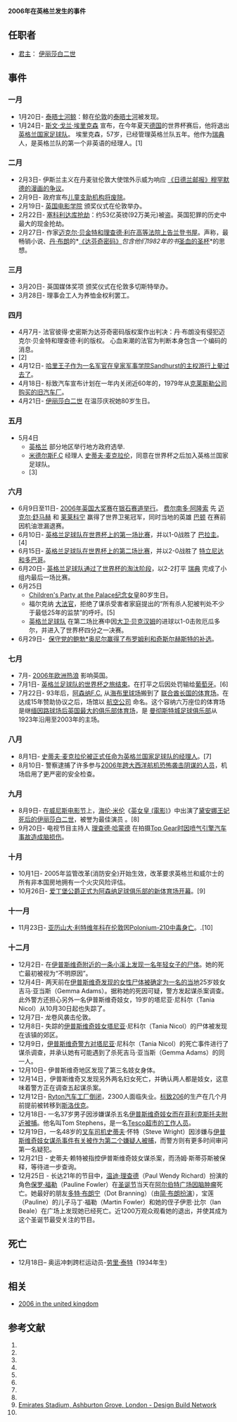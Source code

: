 **2006年在英格兰发生的事件**

## 任职者

  - [君主](https://zh.wikipedia.org/wiki/英國君主政體 "wikilink")： [伊丽莎白二世](../Page/伊丽莎白二世.md "wikilink")

## 事件

### 一月

  - 1月20日- [泰晤士河鲸](https://zh.wikipedia.org/wiki/River_Thames_whale "wikilink")：鲸在[伦敦](../Page/伦敦.md "wikilink")的[泰晤士河](../Page/泰晤士河.md "wikilink")被发现。
  - 1月24日- [斯文·戈兰·埃里克森](../Page/斯文·約蘭·艾歷臣.md "wikilink") 宣布，在今年夏天[德国](../Page/德国.md "wikilink")的世界杯赛后，他将退出[英格兰国家足球队](https://zh.wikipedia.org/wiki/英格蘭足球代表隊 "wikilink")。 埃里克森，57岁，已经管理英格兰队五年。他作为[瑞典](../Page/瑞典.md "wikilink")人，是英格兰队的第一个非英语的经理人。\[1\]

### 二月

  - 2月3日- 伊斯兰主义在丹麦驻伦敦大使馆外示威为响应 [《日德兰邮报》穆罕默德的漫画的争议](../Page/日德蘭郵報穆罕默德漫畫事件.md "wikilink")。
  - 2月9日- 政府宣布[儿童支助机构将废除](https://zh.wikipedia.org/wiki/Child_Support_Agency "wikilink")。
  - 2月19日- [英国电影学院](../Page/英国电影和电视艺术学院.md "wikilink") 颁奖仪式在伦敦举办。
  - 2月22日- [塞科利达库抢劫](../Page/英格兰银行金库大劫案.md "wikilink")：约53亿英镑(92万美元)被盗。英国犯罪的历史中最大的现金抢劫。
  - 2月27日- 作家[迈克尔·贝金特和](https://zh.wikipedia.org/wiki/迈克尔·贝金特 "wikilink")[理查德·利在](https://zh.wikipedia.org/wiki/理查德·利 "wikilink")[高等法院上告](https://zh.wikipedia.org/wiki/高等法院 "wikilink")[兰登书屋](../Page/兰登书屋.md "wikilink")。声称，最畅销小说、[丹·布朗](../Page/丹·布朗.md "wikilink")的*[《达芬奇密码》](../Page/達文西密碼.md "wikilink")*包含他们1982年的书*[圣血的圣杯](https://zh.wikipedia.org/wiki/The_Holy_Blood_and_the_Holy_Grail "wikilink")*的思想。

### 三月

  - 3月20日- 英国媒体奖项 颁奖仪式在伦敦多切斯特举办。
  - 3月28日- 理事会工人为养恤金权利罢工。

### 四月

  - 4月7月- 法官彼得·史密斯为达芬奇密码版权案作出判决：丹·布朗没有侵犯迈克尔·贝金特和理查德·利的版权。 心血来潮的法官为判断本身包含一个编码的消息。
  - \[2\]
  - 4月12日- [哈里王子作为一名军官在皇家军事学院Sandhurst的主权游行上晕过去了](https://zh.wikipedia.org/wiki/哈里王子 "wikilink")。
  - 4月18日- 标致汽车宣布计划在一年内关闭近60年的，1979年从[克莱斯勒公司购买的旧汽车厂](https://zh.wikipedia.org/wiki/克莱斯勒公司 "wikilink")。
  - 4月21日- [伊丽莎白二世](../Page/伊丽莎白二世.md "wikilink") 在温莎庆祝她80岁生日。

### 五月

  - 5月4日
      - [英格兰](../Page/英格兰.md "wikilink") 部分地区举行地方政府选举.
      - [米德尔斯F.C](https://zh.wikipedia.org/wiki/米德尔斯堡足球俱乐部 "wikilink") 经理人 [史蒂夫·麦克拉伦](https://zh.wikipedia.org/wiki/史蒂夫·麦克拉伦 "wikilink")，同意在世界杯之后加入英格兰国家足球队。
      - \[3\]

### 六月

  - 6月9日至11日- [2006年英国大奖赛](../Page/2006年英国大奖赛.md "wikilink")在[银石赛道举行](https://zh.wikipedia.org/wiki/银石赛道 "wikilink")。 [费尔南多·阿隆索](../Page/费尔南多·阿隆索.md "wikilink") 先 [迈克尔·舒马赫](../Page/迈克尔·舒马赫.md "wikilink") 和 [莱莱科宁](../Page/奇米·雷克南.md "wikilink") 赢得了世界卫冕冠军，同时当地的英雄 [巴顿](../Page/简森·巴顿.md "wikilink") 在赛前因机油泄漏退赛。
  - 6月10日- [英格兰足球队在世界杯上的第一场比赛](https://zh.wikipedia.org/wiki/英格兰足球队 "wikilink")，并以1-0战胜了 [巴拉圭](../Page/巴拉圭國家足球隊.md "wikilink")。\[4\]
  - 6月15日- [英格兰足球队在世界杯上的第二场比赛](https://zh.wikipedia.org/wiki/英格兰足球队 "wikilink")，并以2-0战胜了 [特立尼达和多巴哥](../Page/千里達及托巴哥國家足球隊.md "wikilink")。
  - 6月20日- [英格兰足球队通过了世界杯的淘汰阶段](https://zh.wikipedia.org/wiki/英格兰足球队 "wikilink")，以2-2打平 [瑞典](../Page/瑞典國家足球隊.md "wikilink") 完成了小组内最后一场比赛。
  - 6月25日
      - [Children's Party at the Palace纪念](https://zh.wikipedia.org/wiki/Children's_Party_at_the_Palace "wikilink")[女皇](../Page/伊丽莎白二世.md "wikilink")80岁生日。
      - 福尔克纳 [大法官](../Page/大法官_\(英國\).md "wikilink")，拒绝了谋杀受害者家庭提出的“所有杀人犯被判处不少于最低25年的监禁”的呼吁。\[5\]
      - [英格兰足球队](https://zh.wikipedia.org/wiki/英格兰足球队 "wikilink") 在第二场比赛中因[大卫·贝克汉姆](../Page/大卫·贝克汉姆.md "wikilink")的进球以1-0击败厄瓜多尔，并进入了世界杯四分之一决赛。
  - 6月29日-  [保守党的](https://zh.wikipedia.org/wiki/英国保守党 "wikilink")[鲍勃\*奥尼尔赢得了](https://zh.wikipedia.org/wiki/鮑伯·尼爾 "wikilink")[布罗姆利和奇斯尔赫斯特的补选](https://zh.wikipedia.org/wiki/布罗姆利和奇斯尔赫斯特 "wikilink")。

### 七月

  - 7月- [2006年欧洲热浪](../Page/2006年欧洲热浪.md "wikilink") 影响英国。
  - 7月1日- [英格兰足球队的](https://zh.wikipedia.org/wiki/英格兰足球队 "wikilink")[世界杯之旅结束](https://zh.wikipedia.org/wiki/世界杯 "wikilink")。在打平之后因处罚输给[葡萄牙](https://zh.wikipedia.org/wiki/葡萄牙国家足球队 "wikilink")。\[6\]
  - 7月22日- 93年后，[阿森纳F.C.](https://zh.wikipedia.org/wiki/阿森纳足球俱乐部 "wikilink") 从[海布里球场](../Page/海布里球场.md "wikilink")搬到了 [联合酋长国的体育场](../Page/酋长球场.md "wikilink")。在达成15年赞助协议之后，场馆以 [航空公司](../Page/阿联酋航空.md "wikilink") 命名。这个容纳六万座位的体育场是继[缅因路球场后英国最大的俱乐部体育场](../Page/緬因路球場.md "wikilink")，是 [曼彻斯特城足球俱乐部](../Page/曼彻斯特城足球俱乐部.md "wikilink")从1923年沿用至2003年的主场。

### 八月

  - 8月1日- [史蒂夫·麦克拉伦被正式任命为](https://zh.wikipedia.org/wiki/史蒂夫·麦克拉伦 "wikilink")[英格兰国家足球队的经理人](https://zh.wikipedia.org/wiki/英格兰国家足球队 "wikilink")。\[7\]
  - 8月10日- 警察逮捕了许多参与[2006年跨大西洋航机恐怖袭击阴谋的人员](https://zh.wikipedia.org/wiki/2006年跨大西洋航机恐怖袭击阴谋 "wikilink")，机场启用了更严密的安全检查。

### 九月

  - 8月9日- 在[威尼斯电影节](../Page/威尼斯电影节.md "wikilink")上，[海伦·米伦](../Page/海倫·美蘭.md "wikilink")《[英女皇 (電影)](../Page/英女皇_\(電影\).md "wikilink")》中出演了[黛安娜王妃死后的](https://zh.wikipedia.org/wiki/黛安娜王妃 "wikilink")[伊丽莎白二世](../Page/伊丽莎白二世.md "wikilink")，被誉为最佳演员 。\[8\]
  - 9月20日- 电视节目主持人 [理查德·哈蒙德](../Page/理查德·哈蒙德.md "wikilink") 在拍摄[Top Gear时因喷气引擎汽车事故造成脑损伤](https://zh.wikipedia.org/wiki/Top_Gear "wikilink")。

### 十月

  - 10月1日- 2005年监管改革(消防安全)开始生效，改革要求英格兰和威尔士的所有非本国房地拥有一个火灾风险评估。
  - 10月26日- [爱丁堡公爵正式为阿森纳足球俱乐部的新体育场开幕](../Page/爱丁堡公爵菲利普亲王.md "wikilink")。\[9\]

### 十一月

  - 11月23日- [亚历山大·利特维年科在](https://zh.wikipedia.org/wiki/亚历山大·利特维年科 "wikilink")[伦敦](../Page/伦敦.md "wikilink")因[Polonium-210中毒身亡](../Page/釙的同位素.md "wikilink")。.\[10\]

### 十二月

  - 12月2日- 在[伊普斯维奇附近的一条小溪上发现一名年轻女子的尸体](https://zh.wikipedia.org/wiki/伊普斯维奇 "wikilink")。她的死亡最初被视为“不明原因”。 
  - 12月4日- 两天前在[伊普斯维奇发现的女性尸体被确定为一名的当地](https://zh.wikipedia.org/wiki/伊普斯维奇 "wikilink")25岁妓女吉马·亚当斯（Gemma Adams）。据称她的死因可疑，警方发起谋杀案调查。此外警方还担心另外一名伊普斯维奇妓女，19岁的塔尼亚·尼科尔（Tania Nicol）从10月30日起也失踪了。 
  - 12月7日- 龙卷风袭击伦敦。 
  - 12月8日- 失踪的[伊普斯维奇妓女塔尼亚](https://zh.wikipedia.org/wiki/伊普斯维奇 "wikilink")·尼科尔（Tania Nicol）的尸体被发现在该镇的郊区。 
  - 12月9日，[伊普斯维奇警方对塔尼亚](https://zh.wikipedia.org/wiki/伊普斯维奇 "wikilink")·尼科尔（Tania Nicol）的死亡事件进行了谋杀调查，并承认她有可能遇到了杀死吉马·亚当斯（Gemma Adams）的同一人。 
  - 12月10日- 伊普斯维奇地区发现了第三名妓女身体。 
  - 12月14日，伊普斯维奇又发现另外两名妇女死亡，并确认两人都是妓女，这意味着警方正在调查五起谋杀案。 
  - 12月12日- [Ryton汽车工厂倒闭](https://zh.wikipedia.org/wiki/Ryton "wikilink")，2300人面临失业。[标致206](../Page/标致206.md "wikilink")的生产在几个月前提前被转移到[斯洛伐克](../Page/斯洛伐克.md "wikilink")。
  - 12月18日- 一名37岁男子因涉嫌谋杀五名[伊普斯维奇妓女而在](https://zh.wikipedia.org/wiki/伊普斯维奇 "wikilink")[菲利克斯托夫附近被捕](https://zh.wikipedia.org/wiki/费利克斯托 "wikilink")。他名叫Tom Stephens，是一名[Tesco超市的工作人员](../Page/乐购.md "wikilink")。 
  - 12月19日，一名48岁的[叉车司机史蒂夫](https://zh.wikipedia.org/wiki/叉车 "wikilink")·怀特（Steve Wright）因涉嫌与[伊普斯维奇妓女谋杀事件有关被作为第二个嫌疑人被捕](https://zh.wikipedia.org/wiki/伊普斯维奇 "wikilink")，而警方则有更多时间审问第一名疑犯。 
  - 12月21日 - 史蒂夫·赖特被指控伊普斯维奇妓女谋杀案，而汤姆·斯蒂芬斯被保释，等待进一步查询。 
  - 12月25日 - 长达21年的节目中，[温迪·理查德](https://zh.wikipedia.org/wiki/温迪·理查德 "wikilink")（Paul Wendy Richard）扮演的角色[保罗·福勒](https://zh.wikipedia.org/wiki/保罗·福勒 "wikilink")（Pauline Fowler）在[圣诞节](../Page/圣诞节.md "wikilink")当天在[阿尔伯特广场因](https://zh.wikipedia.org/wiki/Albert_Square "wikilink")[脑肿瘤](../Page/脑肿瘤.md "wikilink")死亡。她最好的朋友[多特·布朗宁](https://zh.wikipedia.org/wiki/多特·布朗宁 "wikilink")（Dot Branning）（由[简·布朗扮演](https://zh.wikipedia.org/wiki/简·布朗 "wikilink")），宝莲（Pauline）的儿子马丁·福勒（Martin Fowler）和她的侄子伊恩·比尔（Ian Beale）在广场上发现她已经死亡。近1200万观众观看她的退出，并使其成为这个圣诞节最受关注的节目。

## 死亡

  - 12月18日– 奥运冲刺跨栏运动员-[劳里·泰特](https://zh.wikipedia.org/wiki/劳里·泰特 "wikilink")  (1934年生)

## 相关

  - [2006 in the united kingdom](https://zh.wikipedia.org/wiki/wikipedia:2006_in_the_United_Kingdom "wikilink")

## 参考文献

1.
2.
3.
4.
5.
6.
7.
8.
9.  [Emirates Stadium, Ashburton Grove, London - Design Build Network](http://www.designbuild-network.com/projects/ashburton/)
10.